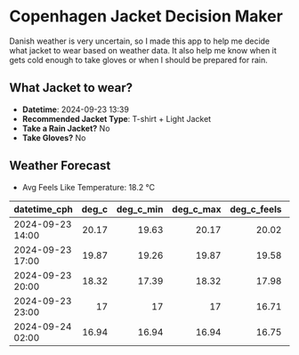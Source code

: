 
# Copenhagen Jacket Decision Maker

Danish weather is very uncertain, so I made this app to help me decide what jacket to wear based on weather data. 
It also help me know when it gets cold enough to take gloves or when I should be prepared for rain.

## What Jacket to wear?

- **Datetime**: 2024-09-23 13:39
- **Recommended Jacket Type**: T-shirt + Light Jacket
- **Take a Rain Jacket?** No
- **Take Gloves?** No

## Weather Forecast
- Avg Feels Like Temperature: 18.2 °C

| datetime_cph     |   deg_c |   deg_c_min |   deg_c_max |   deg_c_feels | weather   | wind   | rain   |
|:-----------------|--------:|------------:|------------:|--------------:|:----------|:-------|:-------|
| 2024-09-23 14:00 |   20.17 |       19.63 |       20.17 |         20.02 | Clouds    | Low    | None   |
| 2024-09-23 17:00 |   19.87 |       19.26 |       19.87 |         19.58 | Clouds    | Low    | None   |
| 2024-09-23 20:00 |   18.32 |       17.39 |       18.32 |         17.98 | Clouds    | Low    | None   |
| 2024-09-23 23:00 |   17    |       17    |       17    |         16.71 | Clouds    | Low    | None   |
| 2024-09-24 02:00 |   16.94 |       16.94 |       16.94 |         16.75 | Clouds    | Low    | None   |
        